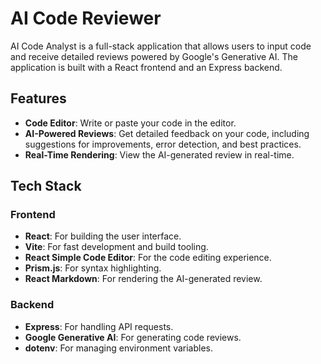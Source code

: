 # AI Code Reviewer

AI Code Analyst  is a full-stack application that allows users to input code and receive detailed reviews powered by Google's Generative AI. The application is built with a React frontend and an Express backend.

## Features

- **Code Editor**: Write or paste your code in the editor.
- **AI-Powered Reviews**: Get detailed feedback on your code, including suggestions for improvements, error detection, and best practices.
- **Real-Time Rendering**: View the AI-generated review in real-time.

## Tech Stack

### Frontend

- **React**: For building the user interface.
- **Vite**: For fast development and build tooling.
- **React Simple Code Editor**: For the code editing experience.
- **Prism.js**: For syntax highlighting.
- **React Markdown**: For rendering the AI-generated review.

### Backend

- **Express**: For handling API requests.
- **Google Generative AI**: For generating code reviews.
- **dotenv**: For managing environment variables.


